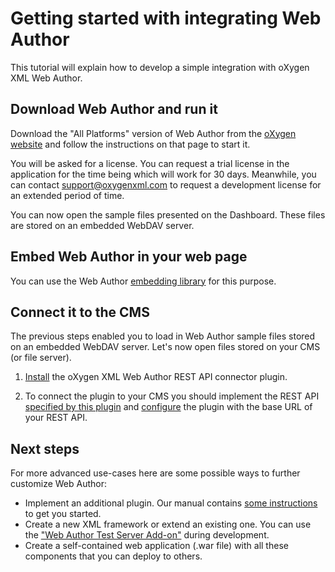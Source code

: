Getting started with integrating Web Author 
===========================================

This tutorial will explain how to develop a simple integration with oXygen XML Web Author.

Download Web Author and run it
------------------------------

Download the "All Platforms" version of Web Author from the [oXygen website](https://oxygenxml.com/xml_web_author/download_oxygenxml_web_author.html?os=All) and follow the instructions on that page to start it.

You will be asked for a license. You can request a trial license in the application for the time being which will work for 30 days. Meanwhile, you can contact support@oxygenxml.com to request a development license for an extended period of time.

You can now open the sample files presented on the Dashboard. These files are stored on an embedded WebDAV server.

Embed Web Author in your web page
---------------------------------

You can use the Web Author [embedding library](embedding-library/) for this purpose. 

Connect it to the CMS
---------------------

The previous steps enabled you to load in Web Author sample files stored on an embedded WebDAV server. Let's now open files stored on your CMS (or file server).

1. [Install](../README.md#plugin-installation) the oXygen XML Web Author REST API connector plugin. 

2. To connect the plugin to your CMS you should implement the REST API [specified by this plugin](API-spec.md) and [configure](../README.md#plugin-configuration) the plugin with the base URL of your REST API.


Next steps
----------
For more advanced use-cases here are some possible ways to further customize Web Author:
- Implement an additional plugin. Our manual contains [some instructions](https://oxygenxml.com/doc/versions/18.1/ug-editor/tasks/webapp-plugin-prototyping.html#webapp-plugin-prototyping) to get you started.
- Create a new XML framework or extend an existing one. You can use the ["Web Author Test Server Add-on"](https://oxygenxml.com/doc/versions/18.1/ug-editor/topics/customizing_frameworks.html) during development.
- Create a self-contained web application (.war file) with all these components that you can deploy to others.


